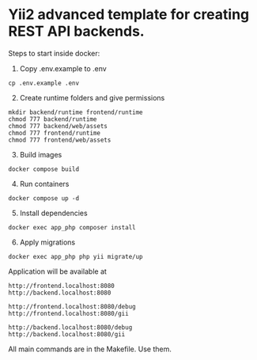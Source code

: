 # Yii2 advanced template for creating REST API backends.

Steps to start inside docker:

1. Copy .env.example to .env
```text
cp .env.example .env
```

2. Create runtime folders and give permissions
```text
mkdir backend/runtime frontend/runtime
chmod 777 backend/runtime
chmod 777 backend/web/assets
chmod 777 frontend/runtime
chmod 777 frontend/web/assets
```

3. Build images
```text
docker compose build
```

4. Run containers
```text
docker compose up -d
```

5. Install dependencies
```text
docker exec app_php composer install
```

6. Apply migrations
```text
docker exec app_php php yii migrate/up
```


Application will be available at
```text
http://frontend.localhost:8080
http://backend.localhost:8080

http://frontend.localhost:8080/debug
http://frontend.localhost:8080/gii

http://backend.localhost:8080/debug
http://backend.localhost:8080/gii
```

All main commands are in the Makefile. Use them.
